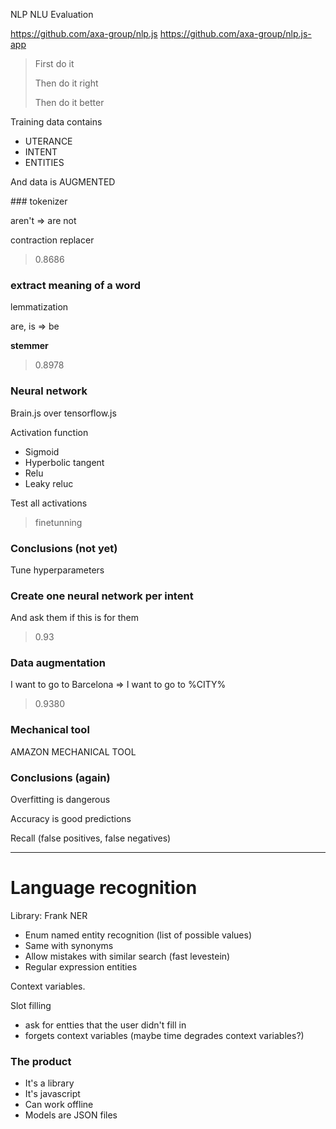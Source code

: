 NLP
NLU Evaluation

https://github.com/axa-group/nlp.js
https://github.com/axa-group/nlp.js-app

> First do it
>
> Then do it right
>
> Then do it better

Training data contains

- UTERANCE
- INTENT
- ENTITIES

And data is AUGMENTED

### tokenizer

aren't => are not

contraction replacer

> 0.8686

### extract meaning of a word

lemmatization

are, is => be

**stemmer**

> 0.8978

### Neural network

Brain.js over tensorflow.js

Activation function

- Sigmoid
- Hyperbolic tangent
- Relu
- Leaky reluc

Test all activations

> finetunning

### Conclusions (not yet)

Tune hyperparameters

### **Create one neural network per intent**

And ask them if this is for them

> 0.93

### Data augmentation

I want to go to Barcelona => I want to go to %CITY%

> 0.9380

### Mechanical tool
AMAZON MECHANICAL TOOL

### Conclusions (again)

Overfitting is dangerous

Accuracy is good predictions

Recall (false positives, false negatives)

---

# Language recognition

Library: Frank
NER

- Enum named entity recognition (list of possible values)
- Same with synonyms
- Allow mistakes with similar search (fast levestein)
- Regular expression entities

Context variables.

Slot filling

- ask for entties that the user didn't fill in
- forgets context variables
(maybe time degrades context variables?)

### The product

- It's a library
- It's javascript
- Can work offline
- Models are JSON files

